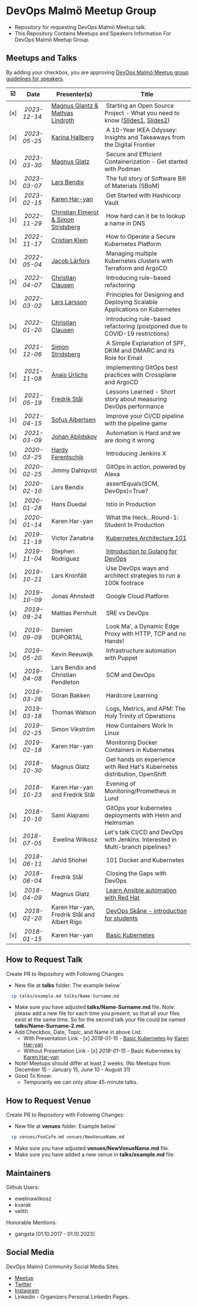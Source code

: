 # DevOps Malmö Meetup Group

- Repository for requesting DevOps Malmö Meetup talk.
- This Repository Contains Meetups and Speakers Information For DevOps Malmö Meetup Group.

## Meetups and Talks

By adding your checkbox, you are approving [DevOps Malmö Meetup group guidelines for speakers](guidelines.md).

| ☑️ | Date | Presenter(s) | Title |
|---|------|-----------|-------|
| [x] | *2023-12-14* | [Magnus Glantz & Mathias Lindroth](talks/open-source-sweden.md) | Starting an Open Source Project - What you need to know ([Slides1](https://drive.google.com/file/d/1etHJ1USDCyjFGpNFb6pHtuvS1AcIgQjP/view?usp=drive_link), [Slides2](https://drive.google.com/file/d/1mJcqN0k5pdUXF9ug7Mi_wYfREdrqzuqu/view?usp=drive_link)) |
| [x] | *2023-05-25* | [Karina Hallberg](talks/karina-hallberg.md) | A 10-Year IKEA Odyssey: Insights and Takeaways from the Digital Frontier |
| [x] | *2023-03-30* | [Magnus Glatz](talks/magnus_glatz.md) | Secure and Efficient Containerization - Get started with Podman |
| [x] | *2023-03-07* | [Lars Bendix](talks/lars_bendix_andreas_goransson.md) | The full story of Software Bill of Materials (SBoM) |
| [x] | *2023-02-15* | [Karen Har-yan](talks/karen-haryan-vault.md) | Get Started with Hashicorp Vault |
| [x] | *2022-11-29* | [Christian Elmerot & Simon Stridsberg](talks/elmerot-stridsberg.md) | How hard can it be to lookup a name in DNS |
| [x] | *2022-11-17* | [Cristian Klein](talks/cristian-klein.md) | How to Operate a Secure Kubernetes Platform |
| [x] | *2022-05-04* | [Jacob Lärfors](talks/jacob-larfors.md) | Managing multiple Kubernetes clusters with Terraform and ArgoCD |
| [x] | *2022-04-07* | [Christian Clausen](talks/christian-clausen.md) | Introducing rule-based refactoring |
| [x] | *2022-03-02* | [Lars Larsson](talks/lars-larsson.md) | Principles for Designing and Deploying Scalable Applications on Kubernetes |
| [x] | *2022-01-20* | [Christian Clausen](talks/christian-clausen.md) | Introducing rule-based refactoring (postponed due to COVID-19 restrictions) |
| [x] | *2021-12-06* | [Simon Stridsberg](talks/simon-stridsberg.md) | A Simple Explanation of SPF, DKIM and DMARC and its Role for Email |
| [x] | *2021-11-08* | [Anais Urlichs](talks/anais-urlichs.md) | Implementing GitOps best practices with Crossplane and ArgoCD |
| [x] | *2021-05-19* | [Fredrik Stål](talks/fredrik-metrics.md) | Lessons Learned - Short story about measuring DevOps performance |
| [x] | *2021-04-15* | [Sofus Albertsen](talks/pipeline-game.md) | Improve your CI/CD pipeline with the pipeline game |
| [x] | *2021-03-09* | [Johan Abildskov](talks/johan-abildskov.md) | Automation is Hard and we are doing it wrong |
| [x] | *2020-03-25* | [Hardy Ferentschik](talks/hardy-ferentschik.md) | Introducing Jenkins X |
| [x] | *2020-02-25* | Jimmy Dahlqvist | GitOps in action, powered by Alexa |
| [x] | *2020-02-10* | Lars Bendix | assertEquals(SCM, DevOps)=True? |
| [x] | *2020-01-28* | Hans Duedal | Istio in Production |
| [x] | *2020-01-14* | Karen Har-yan | What the Heck...Round-1: Student In Production |
| [x] | *2019-11-19* | Victor Zanabria | [Kubernetes Architecture 101](https://1drv.ms/b/s!AkfPlO3svI6PiWlbWNo_y3XAXpbY?e=mazgQo) |
| [x] | *2019-11-04* | Stephen Rodriguez | [Introduction to Golang for DevOps](https://docs.google.com/presentation/d/1HiIKcAwCkYYhrBupiYXNmtjSC0svMvdWqLTbxL0WRw0/edit?usp=sharing) |
| [x] | *2019-10-21* | Lars Kronfält | Use DevOps ways and architect strategies to run a 100k footrace |
| [x] | *2019-10-09* | Jonas Ahnstedt | Google Cloud Platform |
| [x] | *2019-09-24* | Mattias Pernhult | SRE vs DevOps |
| [x] | *2019-09-09* | Damien DUPORTAL | Look Ma’, a Dynamic Edge Proxy with HTTP, TCP and no Hands! |
| [x] | *2019-05-20* | Kevin Reeuwijk | Infrastructure automation with Puppet |
| [x] | *2019-04-08* | Lars Bendix and Christian Pendleton | SCM and DevOps |
| [x] | *2019-03-26* | Göran Bakken | Hardcore Learning |
| [x] | *2019-03-18* | Thomas Watson | Logs, Metrics, and APM: The Holy Trinity of Operations |
| [x] | *2019-02-25* | Simon Vikström | How Containers Work In Linux |
| [x] | *2019-02-18* | Karen Har-yan | Monitoring Docker Containers in Kubernetes |
| [x] | *2018-10-30* | Magnus Glatz | Get hands on experience with Red Hat's Kubernetes distribution, OpenShift |
| [x] | *2018-10-23* | Karen Har-yan and Fredrik Stål | Evening of Monitoring/Prometheus in Lund |
| [x] | *2018-10-10* | Sami Alajrami | GitOps your kubernetes deployments with Helm and Helmsman |
| [x] | *2018-07-05* | Ewelina Wilkosz | Let's talk CI/CD and DevOps with Jenkins. Interested in Multi-branch pipelines? |
| [x] | *2018-06-11* | Jahid Shohel | 101 Docker and Kubernetes |
| [x] | *2018-06-04* | Fredrik Stål | Closing the Gaps with DevOps |
| [x] | *2018-04-09* | Magnus Glatz | [Learn Ansible automation with Red Hat](https://goo.gl/ThoJBB) |
| [x] | *2018-02-20* | Karen Har-yan, Fredrik Stål and Albert Rigo | [DevOps Skåne - introduction for students](https://goo.gl/K5sbk7) |
| [x] | *2018-01-15* | Karen Har-yan | [Basic Kubernetes](https://goo.gl/GTHwyi) |

## How to Request Talk

Create PR to Repository with Following Changes:

- New file at **talks** folder. The example below\`
```sh
  cp talks/example.md talks/Name-Surname.md
```
- Make sure you have adjusted **talks/Name-Surname.md** file. Note: please add a new file for each time you present, so that all your files exist at the same time. So for the second talk your file could be named **talks/Name-Surname-2.md**.
- Add Checkbox, Date, Topic, and Name in above List.
  - With Presentation Link    - [x] *2018-01-15* - [Basic Kubernetes](https://linktopresentation.com) by [Karen Har-yan](talks/Karen-Haryan.md)
  - Without Presentation Link - [x] *2018-01-15* - Basic Kubernetes by [Karen Har-yan](talks/Karen-Haryan.md)
- Note! Meetups should differ at least 2 weeks. (No Meetups from December 15 - January 15, June 10 - August 31)
- Good To Know:
  - Temporarily we can only allow 45-minute talks.

## How to Request Venue

Create PR to Repository with Following Changes:

- New file at **venues** folder. Example below\`
```sh
  cp venues/FooCafe.md venues/NewVenueName.md
```
- Make sure you have adjusted **venues/NewVenueName.md** file.
- Make sure you have added a new venue in **talks/example.md** file.

## Maintainers

Github Users:
- ewelinawilkosz
- kvarak
- velith

Honorable Mentions:
- gangsta [01.10.2017 - 01.10.2023]

## Social Media

DevOps Malmö Community Social Media Sites.

 - [Meetup](https://www.meetup.com/DevOpsMalmo/)
 - [Twitter](https://twitter.com/DevopsMalmo)
 - [Instagram](https://www.instagram.com/devopsmalmo/)
 - Linkedin - Organizers Personal Linkedin Pages.

